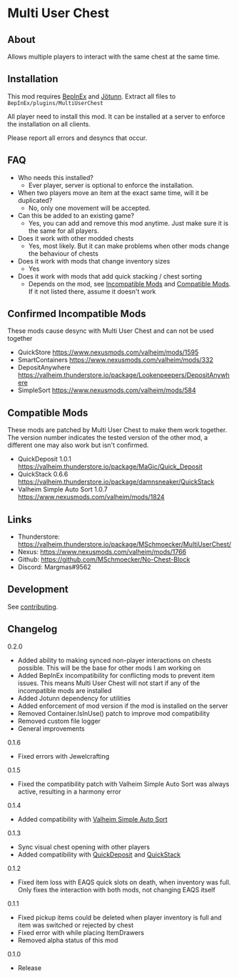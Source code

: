 # Multi User Chest


## About
Allows multiple players to interact with the same chest at the same time.


## Installation
This mod requires [BepInEx](https://valheim.thunderstore.io/package/denikson/BepInExPack_Valheim/) and [Jötunn](https://valheim.thunderstore.io/package/ValheimModding/Jotunn/).
Extract all files to `BepInEx/plugins/MultiUserChest`

All player need to install this mod.
It can be installed at a server to enforce the installation on all clients.

Please report all errors and desyncs that occur.


## FAQ
- Who needs this installed?
  - Ever player, server is optional to enforce the installation.
- When two players move an item at the exact same time, will it be duplicated?
  - No, only one movement will be accepted.
- Can this be added to an existing game?
  - Yes, you can add and remove this mod anytime. Just make sure it is the same for all players.
- Does it work with other modded chests
  - Yes, most likely. But it can make problems when other mods change the behaviour of chests
- Does it work with mods that change inventory sizes
  - Yes
- Does it work with mods that add quick stacking / chest sorting
  - Depends on the mod, see [Incompatible Mods](#confirmed-incompatible-mods) and [Compatible Mods](#compatible-mods). If it not listed there, assume it doesn't work


## Confirmed Incompatible Mods
These mods cause desync with Multi User Chest and can not be used together
- QuickStore https://www.nexusmods.com/valheim/mods/1595
- SmartContainers https://www.nexusmods.com/valheim/mods/332
- DepositAnywhere https://valheim.thunderstore.io/package/Lookenpeepers/DepositAnywhere
- SimpleSort https://www.nexusmods.com/valheim/mods/584


## Compatible Mods
These mods are patched by Multi User Chest to make them work together.
The version number indicates the tested version of the other mod, a different one may also work but isn't confirmed.
- QuickDeposit 1.0.1 https://valheim.thunderstore.io/package/MaGic/Quick_Deposit
- QuickStack 0.6.6 https://valheim.thunderstore.io/package/damnsneaker/QuickStack
- Valheim Simple Auto Sort 1.0.7 https://www.nexusmods.com/valheim/mods/1824


## Links
- Thunderstore: https://valheim.thunderstore.io/package/MSchmoecker/MultiUserChest/
- Nexus: https://www.nexusmods.com/valheim/mods/1766
- Github: https://github.com/MSchmoecker/No-Chest-Block
- Discord: Margmas#9562


## Development
See [contributing](https://github.com/MSchmoecker/No-Chest-Block/blob/master/CONTRIBUTING.md).

## Changelog
0.2.0
- Added ability to making synced non-player interactions on chests possible. This will be the base for other mods I am working on
- Added BepInEx incompatibility for conflicting mods to prevent item issues. This means Multi User Chest will not start if any of the incompatible mods are installed
- Added Jotunn dependency for utilities
- Added enforcement of mod version if the mod is installed on the server
- Removed Container.IsInUse() patch to improve mod compatibility
- Removed custom file logger
- General improvements

0.1.6
- Fixed errors with Jewelcrafting

0.1.5
- Fixed the compatibility patch with Valheim Simple Auto Sort was always active, resulting in a harmony error

0.1.4
- Added compatibility with [Valheim Simple Auto Sort](https://www.nexusmods.com/valheim/mods/1824)

0.1.3
- Sync visual chest opening with other players
- Added compatibility with [QuickDeposit](https://valheim.thunderstore.io/package/MaGic/Quick_Deposit/) and [QuickStack](https://valheim.thunderstore.io/package/damnsneaker/QuickStack/)

0.1.2
- Fixed item loss with EAQS quick slots on death, when inventory was full. Only fixes the interaction with both mods, not changing EAQS itself

0.1.1
- Fixed pickup items could be deleted when player inventory is full and item was switched or rejected by chest
- Fixed error with while placing ItemDrawers
- Removed alpha status of this mod

0.1.0
- Release
